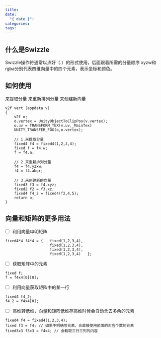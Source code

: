 ```yaml
---
title: 
date:
  "{ date }": 
categories: 
tags:
---
```

## 什么是Swizzle
Swizzle操作符通常以点好（.）的形式使用，后面跟着所需的分量顺序
xyzw和rgba分别代表四维向量中的四个元素，表示坐标和颜色。
## 如何使用 
来提取分量
来重新排列分量
来创建新向量

```cg
v2f vert (appdata v)
{
	v2f o;
	o.vertex = UnityObjectToClipPos(v.vertex);
	o.uv = TRANSFORM_TEX(v.uv,_MainTex)
	UNITY_TRANSFER_FOG(o,o.vertex);

	// 1.来提取分量
	fixed4 f4 = fixed4(1,2,3,4);
	fixed f = f4.w;
	f = f4.a;

	// 2.来重新排列分量
	f4 = f4.yzxw;
	f4 = f4.abgr;

	// 3.来创建新的向量
	fixed3 f3 = f4.xyz;
	fixed2 f2 = f3.xz;
	fixed4 f4_2 = fixed4(f2,4,5);
	return o;
}
```
## 向量和矩阵的更多用法
- [ ] 利用向量申明矩阵
```cg
fixed4*4 f4*4 = {   fixed(1,2,3,4),
					fixed(1,2,3,4),
					fixed(1,2,3,4),
					fixed(1,2,3,4)   };
```
- [ ] 获取矩阵中的元素
```cg
fixed f;
f = f4x4[0][0];
```
- [ ] 利用向量获取矩阵中的某一行
```cg
fixed4 f4_2;
f4_2 = f4x4[0];
```
- [ ] 高维转低维，向量和矩阵低维存高维时候会自动舍去多余的元素
```CG
fixed4 f4 = fixed4(1,2,3,4);
fixed f3 = f4; // 如果不明确写元素，会直接使用前面的对应个数的元素
fixed3x3 f3x3 = f4x4; // 会截取三行三列的内容
```
